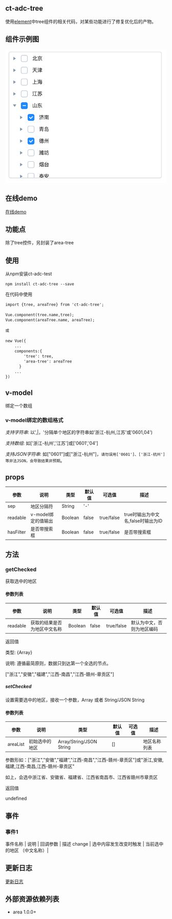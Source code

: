 ## ct-adc-tree

使用[element](https://github.com/ElemeFE/element)中tree组件的相关代码，对某些功能进行了修复优化后的产物。

## 组件示例图

![img](https://github.com/ct-adc/adc-tree/blob/master/tree.png)

## 在线demo

[在线demo](https://codepen.io/rubyisapm/pen/xdBqKO)

## 功能点

除了tree控件，另封装了area-tree

## 使用

从npm安装ct-adc-test

```
npm install ct-adc-tree --save
```
在代码中使用

```
import {tree, areaTree} from 'ct-adc-tree';

Vue.component(tree.name,tree);
Vue.component(areaTree.name, areaTree);

或

new Vue({
    ...
    components:{
        'tree': tree,
        'area-tree': areaTree
      }
    ...
})

```

## v-model

绑定一个数组

### v-model绑定的数组格式

*支持字符串*: 以',|，'分隔单个地区的字符串如'浙江-杭州,江苏'或'0601,04')

*支持数组*: 如['浙江-杭州','江苏']或['0601','04']

*支持JSON字符串*: 如["0601"]或["浙江-杭州"]，`请勿误用['0601']、['浙江-杭州']等非法JSON，会导致结果非预期`。

## props

参数 | 说明 | 类型 | 默认值 | 可选值 | 描述 |
--- | --- | --- | --- | ---- | ---
sep | 地区分隔符 | String | '-'
readable | v-model绑定的值输出 | Boolean | false | true/false | true时输出为中文名,false时输出为ID
hasFilter | 是否带搜索框 | Boolean | false | true/false | 是否带搜索框

## 方法

### getChecked

获取选中的地区

#### 参数列表

参数 | 说明 | 类型 | 默认值 | 可选值 | 描述 |
--- | --- | --- | --- | ---- | ----
readable | 获取的结果是否为地区中文名称 | Boolean | false | true/false | 默认为中文，否则为地区编码

返回值

类型: {Array}

说明: 遵循最简原则，数据只到达第一个全选的节点。

["浙江","安徽","福建","江西-南昌","江西-赣州-章贡区"]

##### setChecked

设置需要选中的地区，接收一个参数，Array 或者 String/JSON String

#### 参数列表

参数 | 说明 | 类型 | 默认值 | 可选值 | 描述 |
--- | --- | --- | --- | ---- | ----
areaList | 初始选中的地区 | Array/String/JSON String | [] | | 地区名称列表

参数形如：["浙江","安徽","福建","江西-南昌","江西-赣州-章贡区"]或"浙江,安徽,福建,江西-南昌,江西-赣州-章贡区"

如上，会选中浙江省、安徽省、福建省、江西省南昌市、江西省赣州市章贡区

返回值

undefined

## 事件

### 事件1

事件名称 | 说明 | 回调参数 | 描述
change | 选中内容发生改变时触发 | 当前选中的地区 （中文名称）|


## 更新日志

[更新日志](https://github.com/ct-adc/adc-tree/blob/master/changeLog.md)

## 外部资源依赖列表

- area 1.0.0+

